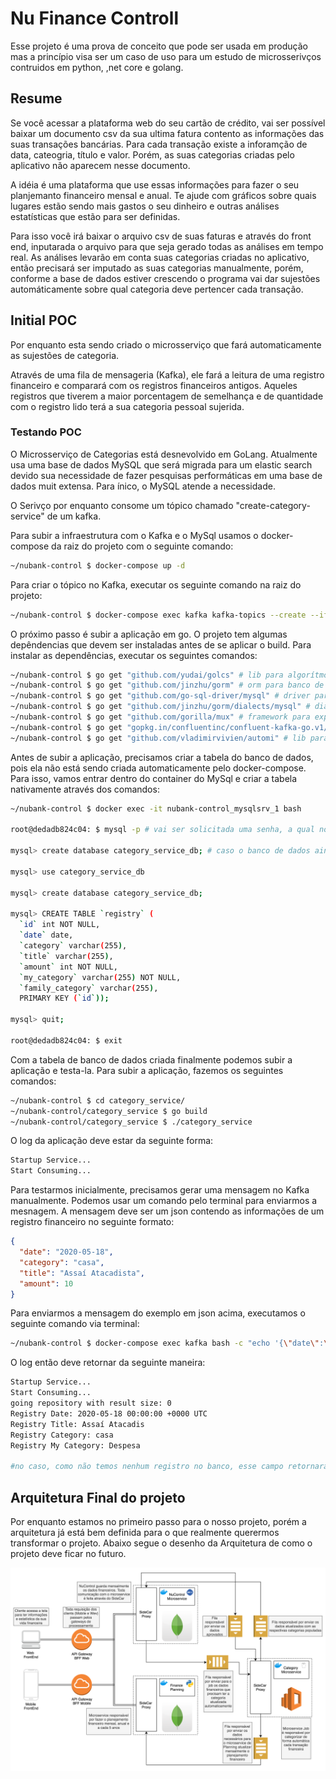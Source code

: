 # Nu Finance Controll

Esse projeto é uma prova de conceito que pode ser usada em produção mas a princípio visa ser um caso de uso para um estudo de microsserivços contruidos em python, ,net core e golang. 

## Resume

Se você acessar a plataforma web do seu cartão de crédito, vai ser possível baixar um documento csv da sua ultima fatura contento as informações das suas transações bancárias. 
Para cada transação existe a inforamção de data, cateogria, título e valor. Porém, as suas categorias criadas pelo aplicativo não aparecem nesse documento. 

A idéia é uma plataforma que use essas informações para fazer o seu planjemanto financeiro mensal e anual. Te ajude com gráficos sobre quais lugares estão sendo mais gastos o seu dinheiro e outras análises estatísticas que estão para ser definidas.

Para isso você irá baixar o arquivo csv de suas faturas e através do front end, inputarada o arquivo para que seja gerado todas as análises em tempo real. As análises levarão em conta suas categorias criadas no aplicativo, então precisará ser imputado as suas categorias manualmente, porém, conforme a base de dados estiver crescendo o programa vai dar sujestões automáticamente sobre qual categoria deve pertencer cada transação.

## Initial POC

Por enquanto esta sendo criado o microsserviço que fará automaticamente as sujestões de categoria.

Através de uma fila de mensageria (Kafka), ele fará a leitura de uma registro financeiro e comparará com os registros financeiros antigos. Aqueles registros que tiverem a maior porcentagem de semelhança e de quantidade com o registro lido terá a sua categoria pessoal sujerida.

### Testando POC

O Microsserviço de Categorias está desnevolvido em GoLang. Atualmente usa uma base de dados MySQL que será migrada para um elastic search devido sua necessidade de fazer pesquisas performáticas em uma base de dados muit extensa. Para ínico, o MySQL atende a necessidade.

O Serivço por enquanto consome um tópico chamado "create-category-service" de um kafka.

Para subir a infraestrutura com o Kafka e o MySql usamos o docker-compose da raiz do projeto com o seguinte comando:

```bash
~/nubank-control $ docker-compose up -d
```

Para criar o tópico no Kafka, executar os seguinte comando na raiz do projeto:

```bash
~/nubank-control $ docker-compose exec kafka kafka-topics --create --if-not-exists --zookeeper zookeeper:2181 --partitions 1 --replication-factor 1 --topic create-cartegory-topic

```

O próximo passo é subir a aplicação em go. O projeto tem algumas depêndencias que devem ser instaladas antes de se aplicar o build.
Para instalar as dependências, executar os seguintes comandos:

```bash
~/nubank-control $ go get "github.com/yudai/golcs" # lib para algorítmo de lcs
~/nubank-control $ go get "github.com/jinzhu/gorm" # orm para banco de dados
~/nubank-control $ go get "github.com/go-sql-driver/mysql" # driver para o mysql
~/nubank-control $ go get "github.com/jinzhu/gorm/dialects/mysql" # dialects para queries
~/nubank-control $ go get "github.com/gorilla/mux" # framework para expor api REST
~/nubank-control $ go get "gopkg.in/confluentinc/confluent-kafka-go.v1/kafka" # Kafka*
~/nubank-control $ go get "github.com/vladimirvivien/automi" # lib para fazer stream de dados

```

Antes de subir a aplicação, precisamos criar a tabela do banco de dados, pois ela não está sendo criada automaticamente pelo docker-compose. Para isso, vamos entrar dentro do container do MySql e criar a tabela nativamente através dos comandos:

```bash
~/nubank-control $ docker exec -it nubank-control_mysqlsrv_1 bash

root@dedadb824c04: $ mysql -p # vai ser solicitada uma senha, a qual no projeto está setada como "root"

mysql> create database category_service_db; # caso o banco de dados ainda não tenha sido criado

mysql> use category_service_db

mysql> create database category_service_db;

mysql> CREATE TABLE `registry` (
  `id` int NOT NULL,
  `date` date,
  `category` varchar(255),
  `title` varchar(255),
  `amount` int NOT NULL,
  `my_category` varchar(255) NOT NULL,
  `family_category` varchar(255),
  PRIMARY KEY (`id`));

mysql> quit;

root@dedadb824c04: $ exit

``` 

Com a tabela de banco de dados criada finalmente podemos subir a aplicação e testa-la. Para subir a aplicação, fazemos os seguintes comandos:

```bash
~/nubank-control $ cd category_service/
~/nubank-control/category_service $ go build
~/nubank-control/category_service $ ./category_service
```

O log da aplicação deve estar da seguinte forma:

```bash
Startup Service...
Start Consuming...
```

Para testarmos inicialmente, precisamos gerar uma mensagem no Kafka manualmente. Podemos usar um comando pelo terminal para enviarmos a mesnagem. A mensagem deve ser um json contendo as informações de um registro financeiro no seguinte formato:

```json
{
  "date": "2020-05-18",
  "category": "casa",
  "title": "Assaí Atacadista",
  "amount": 10
}
```

Para enviarmos a mensagem do exemplo em json acima, executamos o seguinte comando via terminal:

```bash
~/nubank-control $ docker-compose exec kafka bash -c "echo '{\"date\":\"2020-05-18\",\"category\":\"casa\",\"title\":\"Assaí Atacadis\",\"amount\":10}' | kafka-console-producer --request-required-acks 1 --broker-list kafka:29092 --topic create-cartegory-topic && echo 'Send Registry to Kafka...'"
```

O log então deve retornar da seguinte maneira:

```bash
Startup Service...
Start Consuming...
going repository with result size: 0
Registry Date: 2020-05-18 00:00:00 +0000 UTC
Registry Title: Assaí Atacadis
Registry Category: casa
Registry My Category: Despesa 

#no caso, como não temos nenhum registro no banco, esse campo retornará vazio, mas experimente criar um registro que o campo my_category tenha esse valor, e o campo title tenha, no mínimo, 80% de semelhança com o title da mensagem em json. O valor retornara populado com a mesma categoria.
```

## Arquitetura Final do projeto

Por enquanto estamos no primeiro passo para o nosso projeto, porém a arquitetura já está bem definida para o que realmente querermos transformar o projeto. Abaixo segue o desenho da Arquitetura de como o projeto deve ficar no futuro.

<p align="center">
    <img src="./img/arquitetura_nubank_control.png" alt="Arquitetura">
</p>  